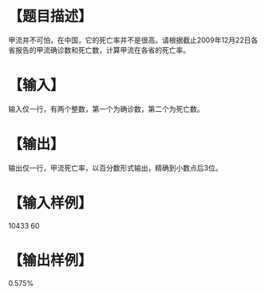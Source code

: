 # 【题目描述】
甲流并不可怕，在中国，它的死亡率并不是很高。请根据截止2009年12月22日各省报告的甲流确诊数和死亡数，计算甲流在各省的死亡率。

# 【输入】
输入仅一行，有两个整数，第一个为确诊数，第二个为死亡数。

# 【输出】
输出仅一行，甲流死亡率，以百分数形式输出，精确到小数点后3位。

# 【输入样例】
10433 60

# 【输出样例】
0.575%
